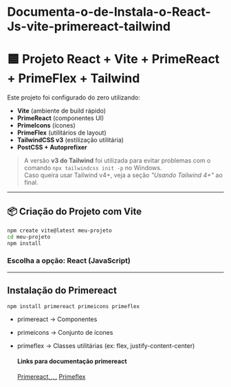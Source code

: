 # Documenta-o-de-Instala-o-React-Js-vite-primereact-tailwind

# 🟦 Projeto React + Vite + PrimeReact + PrimeFlex + Tailwind

Este projeto foi configurado do zero utilizando:

- **Vite** (ambiente de build rápido)
- **PrimeReact** (componentes UI)
- **PrimeIcons** (ícones)
- **PrimeFlex** (utilitários de layout)
- **TailwindCSS v3** (estilização utilitária)
- **PostCSS + Autoprefixer**

> A versão **v3 do Tailwind** foi utilizada para evitar problemas com o comando `npx tailwindcss init -p` no Windows.  
> Caso queira usar Tailwind v4+, veja a seção *"Usando Tailwind 4+"* ao final.

---

## 📦 Criação do Projeto com Vite

```bash
npm create vite@latest meu-projeto
cd meu-projeto
npm install

```
### Escolha a opção: React (JavaScript)

---
## Instalação do Primereact

```
npm install primereact primeicons primeflex

```
- primereact → Componentes

- primeicons → Conjunto de ícones

- primeflex → Classes utilitárias (ex: flex, justify-content-center)

  #### Links para documentação primereact
  [Primereact](https://primereact.org/)␣␣
  [Primeflex](https://primeflex.org/)
